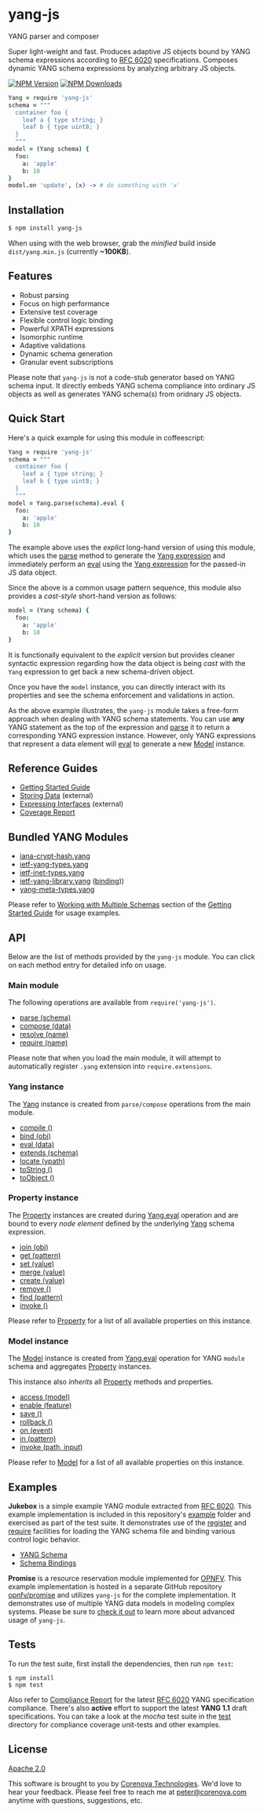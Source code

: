 # yang-js

YANG parser and composer

Super light-weight and fast. Produces adaptive JS objects bound by
YANG schema expressions according to
[RFC 6020](http://tools.ietf.org/html/rfc6020)
specifications. Composes dynamic YANG schema expressions by analyzing
arbitrary JS objects.

  [![NPM Version][npm-image]][npm-url]
  [![NPM Downloads][downloads-image]][downloads-url]

```coffeescript
Yang = require 'yang-js'
schema = """
  container foo {
    leaf a { type string; }
    leaf b { type uint8; }
  }
  """
model = (Yang schema) {
  foo:
    a: 'apple'
    b: 10
}
model.on 'update', (x) -> # do something with 'x'
```

## Installation

```bash
$ npm install yang-js
```

When using with the web browser, grab the *minified* build inside
`dist/yang.min.js` (currently **~100KB**).

## Features

* Robust parsing
* Focus on high performance
* Extensive test coverage
* Flexible control logic binding
* Powerful XPATH expressions
* Isomorphic runtime
* Adaptive validations
* Dynamic schema generation
* Granular event subscriptions

Please note that `yang-js` is not a code-stub generator based on YANG
schema input. It directly embeds YANG schema compliance into ordinary
JS objects as well as generates YANG schema(s) from oridnary JS
objects.

## Quick Start

Here's a quick example for using this module in coffeescript:

```coffeescript
Yang = require 'yang-js'
schema = """
  container foo {
    leaf a { type string; }
    leaf b { type uint8; }
  }
  """
model = Yang.parse(schema).eval {
  foo:
    a: 'apple'
    b: 10
}
```

The example above uses the *explict* long-hand version of using this
module, which uses the [parse](./src/yang.litcoffee#parse-schema)
method to generate the [Yang expression](./src/yang.litcoffee) and
immediately perform an [eval](./src/yang.litcoffee#eval-data-opts)
using the [Yang expression](./src/yang.litcoffee) for the passed-in JS
data object.

Since the above is a common usage pattern sequence, this module also
provides a *cast-style* short-hand version as follows:

```coffeescript
model = (Yang schema) {
  foo:
    a: 'apple'
    b: 10
}
```

It is functionally equivalent to the *explicit* version but provides
cleaner syntactic expression regarding how the data object is being
*cast* with the `Yang` expression to get back a new schema-driven
object.

Once you have the `model` instance, you can directly interact with its
properties and see the schema enforcement and validations in action.

As the above example illustrates, the `yang-js` module takes a
free-form approach when dealing with YANG schema statements. You can
use **any** YANG statement as the top of the expression and
[parse](./src/yang.litcoffee#parse-schema) it to return a
corresponding YANG expression instance. However, only YANG expressions
that represent a data element will
[eval](./src/yang.litcoffee#eval-data-opts) to generate a new
[Model](./src/model.litcoffee) instance.

## Reference Guides

- [Getting Started Guide](./TUTORIAL.md)
- [Storing Data](http://github.com/corenova/yang-store) (external)
- [Expressing Interfaces](http://github.com/corenova/yang-express) (external)
- [Coverage Report](./test/yang-compliance-coverage.md)

## Bundled YANG Modules

- [iana-crypt-hash.yang](./schema/iana-crypt-hash.yang)
- [ietf-yang-types.yang](./schema/ietf-yang-types.yang)
- [ietf-inet-types.yang](./schema/ietf-inet-types.yang)
- [ietf-yang-library.yang](./schema/ietf-yang-library.yang)
  ([binding](./src/module/ietf-yang-library.coffee)))
- [yang-meta-types.yang](./schema/yang-meta-types.yang)

Please refer to
[Working with Multiple Schemas](./TUTORIAL.md#working-with-multiple-schemas)
section of the [Getting Started Guide](./TUTORIAL.md) for usage
examples.

## API

Below are the list of methods provided by the `yang-js` module. You
can click on each method entry for detailed info on usage.

### Main module

The following operations are available from `require('yang-js')`.

- [parse (schema)](./src/yang.litcoffee#parse-schema)
- [compose (data)](./src/yang.litcoffee#compose-data-opts)
- [resolve (name)](./src/yang.litcoffee#resolve-from-name)
- [require (name)](./src/yang.litcoffee#require-name-opts)

Please note that when you load the main module, it will attempt to
automatically register `.yang` extension into `require.extensions`.

### Yang instance

The [Yang](./src/yang.litcoffee) instance is created from
`parse/compose` operations from the main module.

- [compile ()](./src/yang.litcoffee#compile)
- [bind (obj)](./src/yang.litcoffee#bind-obj)
- [eval (data)](./src/yang.litcoffee#eval-data-opts)
- [extends (schema)](./src/yang.litcoffee#extends-schema)
- [locate (ypath)](./src/yang.litcoffee#locate-ypath)
- [toString ()](./src/yang.litcoffee#tostring-opts)
- [toObject ()](./src/yang.litcoffee#toobject)

### Property instance

The [Property](./src/property.litcoffee) instances are created during
[Yang.eval](./src/yang.litcoffee#eval-data-opts) operation and are
bound to every *node element* defined by the underlying
[Yang](./src/yang.litcoffee) schema expression.

- [join (obj)](./src/property.litcoffee#join-obj)
- [get (pattern)](./src/property.litcoffee#get-pattern)
- [set (value)](./src/property.litcoffee#set-value)
- [merge (value)](./src/property.litcoffee#merge-value)
- [create (value)](./src/property.litcoffee#create-value)
- [remove ()](./src/property.litcoffee#remove-value)
- [find (pattern)](./src/property.litcoffee#find-pattern)
- [invoke ()](./src/property.litcoffee#invoke-args)

Please refer to [Property](./src/property.litcoffee) for a list of all
available properties on this instance.

### Model instance

The [Model](./src/model.litcoffee) instance is created from
[Yang.eval](./src/yang.litcoffee#eval-data-opts) operation for
YANG `module` schema and aggregates
[Property](./src/property.litcoffee) instances.

This instance also *inherits* all [Property](./src/property.litcoffee)
methods and properties.

- [access (model)](./src/model.litcoffee#access-model)
- [enable (feature)](./src/model.litcoffee#enable-feature)
- [save ()](./src/model.litcoffee#save)
- [rollback ()](./src/model.litcoffee#rollback)
- [on (event)](./src/model.litcoffee#on-event)
- [in (pattern)](./src/model.litcoffee#in-pattern)
- [invoke (path, input)](./src/model.litcoffee#invoke-path-input)

Please refer to [Model](./src/model.litcoffee) for a list of all
available properties on this instance.

## Examples

**Jukebox** is a simple example YANG module extracted from
[RFC 6020](http://tools.ietf.org/html/rfc6020). This example
implementation is included in this repository's [example](./example)
folder and exercised as part of the test suite. It demonstrates use of
the [register](./src/yang.litcoffee#register) and
[require](./src/yang.litcoffee#require-name-opts) facilities for
loading the YANG schema file and binding various control logic
behavior.

 - [YANG Schema](./example/jukebox.yang)
 - [Schema Bindings](./example/jukebox.coffee)

**Promise** is a resource reservation module implemented for
[OPNFV](http://opnfv.org). This example implementation is hosted in a
separate GitHub repository
[opnfv/promise](http://github.com/opnfv/promise) and utilizes
`yang-js` for the complete implementation. It demonstrates use of
multiple YANG data models in modeling complex systems. Please be sure
to [check it out](http://github.com/opnfv/promise) to learn more about
advanced usage of `yang-js`.

## Tests

To run the test suite, first install the dependencies, then run `npm
test`:
```
$ npm install
$ npm test
```

Also refer to [Compliance Report](./test/yang-compliance-coverage.md)
for the latest [RFC 6020](http://tools.ietf.org/html/rfc6020) YANG
specification compliance. There's also **active** effort to support
the latest **YANG 1.1** draft specifications. You can take a look at
the *mocha* test suite in the [test](./test) directory for compliance
coverage unit-tests and other examples.

## License
  [Apache 2.0](LICENSE)

This software is brought to you by
[Corenova Technologies](http://www.corenova.com). We'd love to hear
your feedback.  Please feel free to reach me at <peter@corenova.com>
anytime with questions, suggestions, etc.

[npm-image]: https://img.shields.io/npm/v/yang-js.svg
[npm-url]: https://npmjs.org/package/yang-js
[downloads-image]: https://img.shields.io/npm/dt/yang-js.svg
[downloads-url]: https://npmjs.org/package/yang-js
